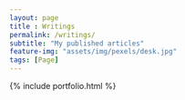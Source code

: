 ```yaml
--- 
layout: page
title : Writings 
permalink: /writings/
subtitle: "My published articles" 
feature-img: "assets/img/pexels/desk.jpg"
tags: [Page]
---
```


{% include portfolio.html %}
